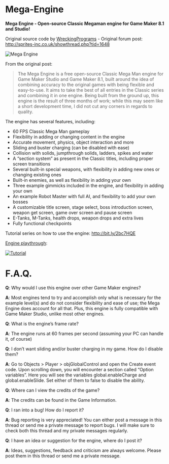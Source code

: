 # Mega-Engine
**Mega Engine - Open-source Classic Megaman engine for Game Maker 8.1 and Studio!**

Original source code by [WreckingPrograms](https://twitter.com/WreckingProg) - Original forum post: http://sprites-inc.co.uk/showthread.php?tid=1648

![Mega Engine](http://i.imgur.com/Tzy8LkV.png)

From the original post:

> The Mega Engine is a free open-source Classic Mega Man engine for Game Maker Studio and Game Maker 8.1, built around the idea of combining accuracy to the original games with being flexible and easy-to-use. It aims to take the best of all entries in the Classic series and combining it in one engine. Being built from the ground up, this engine is the result of three months of work; while this may seem like a short development time, I did not cut any corners in regards to quality.


The engine has several features, including:

- 60 FPS Classic Mega Man gameplay
- Flexibility in adding or changing content in the engine
- Accurate movement, physics, object interaction and more
- Sliding and buster charging (can be disabled with ease)
- Collision with solids, jumpthrough solids, ladders, spikes and water
- A “section system” as present in the Classic titles, including proper screen transitions
- Several built-in special weapons, with flexibility in adding new ones or changing existing ones
- Built-in enemies, as well as flexibility in adding your own
- Three example gimmicks included in the engine, and flexibility in adding your own
- An example Robot Master with full AI, and flexibility to add your own bosses
- A customizable title screen, stage select, boss introduction screen, weapon get screen, game over screen and pause screen
- E-Tanks, M-Tanks, health drops, weapon drops and extra lives
- Fully functional checkpoints

Tutorial series on how to use the engine: http://bit.ly/2bc7HQE

[Engine playthrough](https://www.youtube.com/watch?v=LmcvNggdHew):

[![Tutorial](https://img.youtube.com/vi/LmcvNggdHew/0.jpg)](https://www.youtube.com/watch?v=LmcvNggdHew)

# F.A.Q.

**Q**: Why would I use this engine over other Game Maker engines?

**A**: Most engines tend to try and accomplish only what is necessary for the example level(s) and do not consider flexibility and ease of use; the Mega Engine does account for all that. Plus, this engine is fully compatible with Game Maker Studio, unlike most other engines.

**Q**: What is the engine’s frame rate?

**A**: The engine runs at 60 frames per second (assuming your PC can handle it, of course)

**Q**: I don’t want sliding and/or buster charging in my game. How do I disable them?

**A**: Go to Objects > Player > objGlobalControl and open the Create event code. Upon scrolling down, you will encounter a section called “Option variables”. Here you will see the variables global.enableCharge and global.enableSlide. Set either of them to false to disable the ability.

**Q**: Where can I view the credits of the game?

**A**: The credits can be found in the Game Information.

**Q**: I ran into a bug! How do I report it?

**A**: Bug reporting is very appreciated! You can either post a message in this thread or send me a private message to report bugs. I will make sure to check both this thread and my private messages regularly.

**Q**: I have an idea or suggestion for the engine, where do I post it?

**A**: Ideas, suggestions, feedback and criticism are always welcome. Please post them in this thread or send me a private message.
